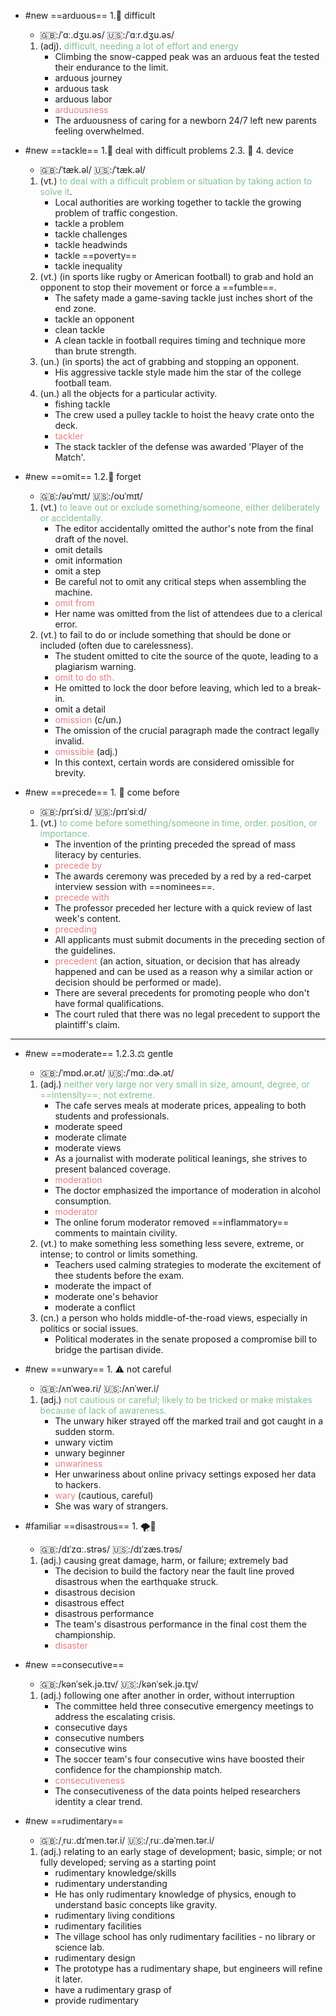 - #new  ==arduous== 1.💪 difficult
  - 🇬🇧:/ˈɑː.dʒu.əs/ 🇺🇸:/ˈɑːr.dʒu.əs/
  1. (adj). <span style="color: #83c092">difficult, needing a lot of effort and energy</span>
      - Climbing the snow-capped peak was an arduous feat the tested their endurance to the limit.
      - arduous journey
      - arduous task
      - arduous labor
      - <span style="color: #e67e80">arduousness</span>
      - The arduousness of caring for a newborn 24/7 left new parents feeling overwhelmed.

- #new  ==tackle== 1.💪 deal with difficult problems 2.3. 🏈 4. device
  - 🇬🇧:/ˈtæk.əl/ 🇺🇸:/ˈtæk.əl/
  1. (vt.) <span style="color: #83c092">to deal with a difficult problem or situation by taking action to solve it</span>.
      - Local authorities are working together to tackle the growing problem of traffic congestion.
      - tackle a problem
      - tackle challenges
      - tackle headwinds
      - tackle ==poverty==
      - tackle inequality
  2. (vt.) (in sports like rugby or American football) to grab and hold an opponent to stop their movement or force a ==fumble==.
      - The safety made a game-saving tackle just inches short of the end zone.
      - tackle an opponent
      - clean tackle
      - A clean tackle in football requires timing and technique more than brute strength.
  3. (un.) (in sports) the act of grabbing and stopping an opponent.
      - His aggressive tackle style made him the star of the college football team.
  4. (un.) all the objects for a particular activity.
      - fishing tackle
      - The crew used a pulley tackle to hoist the heavy crate onto the deck.
      - <span style="color: #e67e80">tackler</span>
      - The stack tackler of the defense was awarded 'Player of the Match'.

- #new ==omit== 1.2.📝 forget
  - 🇬🇧:/əʊˈmɪt/ 🇺🇸:/oʊˈmɪt/
  1. (vt.) <span style="color: #83c092">to leave out or exclude something/someone, either deliberately or accidentally.</span>
      - The editor accidentally omitted the author's note from the final draft of the novel.
      - omit details
      - omit information
      - omit a step
      - Be careful not to omit any critical steps when assembling the machine.
      - <span style="color: #e67e80">omit from</span>
      - Her name was omitted from the list of attendees due to a clerical error.
  2. (vt.) to fail to do or include something that should be done or included (often due to carelessness).
      - The student omitted to cite the source of the quote, leading to a plagiarism warning.
      - <span style="color: #e67e80">omit to do sth.</span>
      - He omitted to lock the door before leaving, which led to a break-in.
      - omit a detail
      - <span style="color: #e67e80">omission</span> (c/un.)
      - The omission of the crucial paragraph made the contract legally invalid.
      - <span style="color: #e67e80">omissible</span> (adj.)
      - In this context, certain words are considered omissible for brevity.

- #new ==precede== 1. 🚀 come before
  - 🇬🇧:/prɪˈsiːd/ 🇺🇸:/prɪˈsiːd/
  1. (vt.) <span style="color: #83c092">to come before something/someone in time, order. position, or importance.</span>
      - The invention of the printing preceded the spread of mass literacy by centuries.
      - <span style="color: #e67e80">precede by</span>
      - The awards ceremony was preceded by a red by a red-carpet interview session with ==nominees==.
      - <span style="color: #e67e80">precede with</span>
      - The professor preceded her lecture with a quick review of last week's content.
      - <span style="color: #e67e80">preceding</span>
      - All applicants must submit documents in the preceding section of the guidelines.
      - <span style="color: #e67e80">precedent</span> (an action, situation, or decision that has already happened and can be used as a reason why a similar action or decision should be performed or made).
      - There are several precedents for promoting people who don't have formal qualifications.
      - The court ruled that there was no legal precedent to support the plaintiff's claim.

---

- #new ==moderate== 1.2.3.⚖️ gentle
  - 🇬🇧:/ˈmɒd.ər.ət/ 🇺🇸:/ˈmɑː.dɚ.ət/
  1. (adj.) <span style="color: #83c092">neither very large nor very small in size, amount, degree, or ==intensity==; not extreme.</span>
      - The cafe serves meals at moderate prices, appealing to both students and professionals.
      - moderate speed
      - moderate climate
      - moderate views
      - As a journalist with moderate political leanings, she strives to present balanced coverage.
      - <span style="color: #e67e80">moderation</span>
      - The doctor emphasized the importance of moderation in alcohol consumption.
      - <span style="color: #e67e80">moderator</span>
      - The online forum moderator removed ==inflammatory== comments to maintain civility.
  2. (vt.) to make something less something less severe, extreme, or intense; to control or limits something.
      - Teachers used calming strategies to moderate the excitement of thee students before the exam.
      - moderate the impact of
      - moderate one's behavior
      - moderate a conflict
  3. (cn.) a person who holds middle-of-the-road views, especially in politics or social issues.
      - Political moderates in the senate proposed a compromise bill to bridge the partisan divide.

- #new ==unwary== 1. ⚠️ not careful
  - 🇬🇧:/ʌnˈweə.ri/ 🇺🇸:/ʌnˈwer.i/
  1. (adj.) <span style="color: #83c092">not cautious or careful; likely to be tricked or make mistakes because of lack of awareness.</span>
      - The unwary hiker strayed off the marked trail and got caught in a sudden storm.
      - unwary victim
      - unwary beginner
      - <span style="color: #e67e80">unwariness</span>
      - Her unwariness about online privacy settings exposed her data to hackers.
      - <span style="color: #e67e80">wary</span> (cautious, careful)
      - She was wary of strangers.

- #familiar ==disastrous== 1. 🌪️🌋 
  - 🇬🇧:/dɪˈzɑː.strəs/ 🇺🇸:/dɪˈzæs.trəs/
  1. (adj.) causing great damage, harm, or failure; extremely bad
      - The decision to build the factory near the fault line proved disastrous when the earthquake struck.
      - disastrous decision
      - disastrous effect
      - disastrous performance
      - The team's disastrous performance in the final cost them the championship.
      - <span style="color: #e67e80">disaster</span>

- #new ==consecutive==
  - 🇬🇧:/kənˈsek.jə.tɪv/ 🇺🇸:/kənˈsek.jə.t̬ɪv/
  1. (adj.) following one after another in order, without interruption
      - The committee held three consecutive emergency meetings to address the escalating crisis.
      - consecutive days
      - consecutive numbers
      - consecutive wins
      - The soccer team's four consecutive wins have boosted their confidence for the championship match.
      - <span style="color: #e67e80">consecutiveness</span>
      - The consecutiveness of the data points helped researchers identity a clear trend.

- #new ==rudimentary==
  - 🇬🇧:/ˌruː.dɪˈmen.tər.i/ 🇺🇸:/ˌruː.dəˈmen.tər.i/
  1. (adj.) relating to an early stage of development; basic, simple; or not fully developed; serving as a starting point
      - rudimentary knowledge/skills
      - rudimentary understanding
      - He has only rudimentary knowledge of physics, enough to understand basic concepts like gravity.
      - rudimentary living conditions
      - rudimentary facilities
      - The village school has only rudimentary facilities - no library or science lab.
      - rudimentary design
      - The prototype has a rudimentary shape, but engineers will refine it later.
      - have a rudimentary grasp of
      - provide rudimentary 